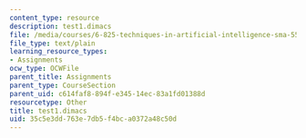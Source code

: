 ```yaml
---
content_type: resource
description: test1.dimacs
file: /media/courses/6-825-techniques-in-artificial-intelligence-sma-5504-fall-2002/35c5e3dd763e7db5f4bca0372a48c50d_test1.dimacs
file_type: text/plain
learning_resource_types:
- Assignments
ocw_type: OCWFile
parent_title: Assignments
parent_type: CourseSection
parent_uid: c614faf8-894f-e345-14ec-83a1fd01388d
resourcetype: Other
title: test1.dimacs
uid: 35c5e3dd-763e-7db5-f4bc-a0372a48c50d
---
```

